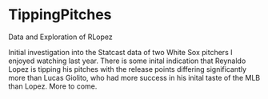 # TippingPitches
Data and Exploration of RLopez

Initial investigation into the Statcast data of two White Sox pitchers I enjoyed watching last year. There is some inital
indication that Reynaldo Lopez is tipping his pitches with the release points differing significantly more than Lucas Giolito, 
who had more success in his inital taste of the MLB than Lopez. More to come.
